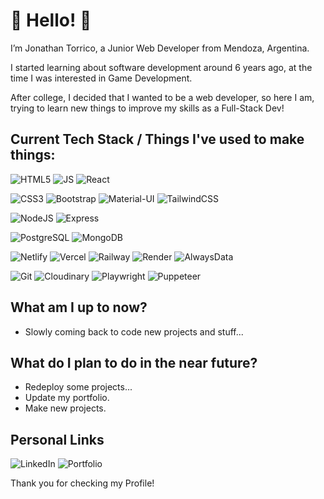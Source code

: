 # 👋 Hello! 👋

I’m Jonathan Torrico, a Junior Web Developer from Mendoza, Argentina.

I started learning about software development around 6 years ago, at the time I was interested in Game Development.

After college, I decided that I wanted to be a web developer, so here I am, trying to learn new things to improve my skills as a Full-Stack Dev!

## Current Tech Stack / Things I've used to make things:

![HTML5](https://img.shields.io/badge/HTML5-E34F26.svg?style=for-the-badge&logo=HTML5&logoColor=white)
![JS](https://img.shields.io/badge/JavaScript-F7DF1E.svg?style=for-the-badge&logo=JavaScript&logoColor=black)
![React](https://img.shields.io/badge/React-61DAFB.svg?style=for-the-badge&logo=React&logoColor=black)

![CSS3](https://img.shields.io/badge/CSS3-1572B6.svg?style=for-the-badge&logo=CSS3&logoColor=white)
![Bootstrap](https://img.shields.io/badge/Bootstrap-7952B3.svg?style=for-the-badge&logo=Bootstrap&logoColor=white)
![Material-UI](https://img.shields.io/badge/MUI-007FFF.svg?style=for-the-badge&logo=MUI&logoColor=white)
![TailwindCSS](https://img.shields.io/badge/Tailwind%20CSS-06B6D4.svg?style=for-the-badge&logo=Tailwind-CSS&logoColor=white)

![NodeJS](https://img.shields.io/badge/Node.js-339933.svg?style=for-the-badge&logo=nodedotjs&logoColor=white)
![Express](https://img.shields.io/badge/Express-000000.svg?style=for-the-badge&logo=Express&logoColor=white)

![PostgreSQL](https://img.shields.io/badge/PostgreSQL-4169E1.svg?style=for-the-badge&logo=PostgreSQL&logoColor=white)
![MongoDB](https://img.shields.io/badge/MongoDB-47A248.svg?style=for-the-badge&logo=MongoDB&logoColor=white)

![Netlify](https://img.shields.io/badge/Netlify-00C7B7.svg?style=for-the-badge&logo=Netlify&logoColor=white)
![Vercel](https://img.shields.io/badge/Vercel-000000.svg?style=for-the-badge&logo=Vercel&logoColor=white)
![Railway](https://img.shields.io/badge/Railway-0B0D0E.svg?style=for-the-badge&logo=Railway&logoColor=white)
![Render](https://img.shields.io/badge/Render-46E3B7.svg?style=for-the-badge&logo=Render&logoColor=white)
![AlwaysData](https://img.shields.io/badge/Alwaysdata-E9568E.svg?style=for-the-badge&logo=Alwaysdata&logoColor=white)

![Git](https://img.shields.io/badge/Git-F05032.svg?style=for-the-badge&logo=Git&logoColor=white)
![Cloudinary](https://img.shields.io/badge/Cloudinary-3448C5.svg?style=for-the-badge&logo=Cloudinary&logoColor=white)
![Playwright](https://img.shields.io/badge/Playwright-2EAD33.svg?style=for-the-badge&logo=Playwright&logoColor=white)
![Puppeteer](https://img.shields.io/badge/Puppeteer-40B5A4.svg?style=for-the-badge&logo=Puppeteer&logoColor=white)

## What am I up to now?

  - Slowly coming back to code new projects and stuff...

## What do I plan to do in the near future?

  - Redeploy some projects...
  - Update my portfolio.
  - Make new projects.

## Personal Links

![LinkedIn](https://img.shields.io/badge/LinkedIn-0A66C2.svg?style=for-the-badge&logo=LinkedIn&logoColor=white&link=https://www.linkedin.com/in/jonathan-torrico)
![Portfolio](https://img.shields.io/badge/Portfolio-255E63?style=for-the-badge&logo=About.me&logoColor=white&link=https://jt-96.github.io/portfolio/)

Thank you for checking my Profile!

<!---
jt-96/jt-96 is a ✨ special ✨ repository because its `README.md` (this file) appears on your GitHub profile.
You can click the Preview link to take a look at your changes.
--->

